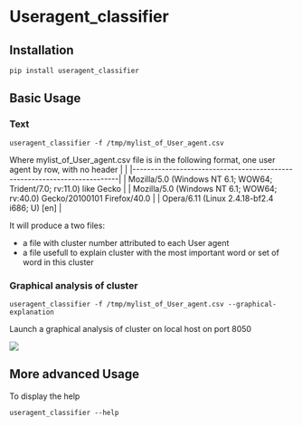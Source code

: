 # Useragent_classifier

## Installation 

```
pip install useragent_classifier
```

## Basic Usage

### Text
```
useragent_classifier -f /tmp/mylist_of_User_agent.csv
```

Where mylist_of_User_agent.csv file is in the following format, one user agent by row, with no header
|                                                                          |
|--------------------------------------------------------------------------|
| Mozilla/5.0 (Windows NT 6.1; WOW64; Trident/7.0; rv:11.0) like Gecko     |
| Mozilla/5.0 (Windows NT 6.1; WOW64; rv:40.0) Gecko/20100101 Firefox/40.0 |
| Opera/6.11 (Linux 2.4.18-bf2.4 i686; U)  [en]                            |

It will produce a two files:
- a file with cluster number attributed to each User agent
- a file usefull to explain cluster with the most important word or set of word in this cluster

### Graphical analysis of cluster    

```
useragent_classifier -f /tmp/mylist_of_User_agent.csv --graphical-explanation
```

Launch a graphical analysis of cluster on local host on port 8050

![](https://gitlab.com/thibaultB/image_user_agent_classifier/-/blob/main/example_dashboard.png)


## More advanced Usage

To display the help
```
useragent_classifier --help
```

